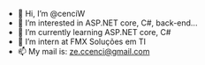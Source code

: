 - 👋 Hi, I’m @cenciW
- 👀 I’m interested in ASP.NET core, C#, back-end...
- 🌱 I’m currently learning ASP.NET core, C#
- 💞️ I’m intern at FMX Soluções em TI 
- 📫 My mail is: ze.ccenci@gmail.com

<!---
cenciW/cenciW is a ✨ special ✨ repository because its `README.md` (this file) appears on your GitHub profile.
You can click the Preview link to take a look at your changes.
--->
